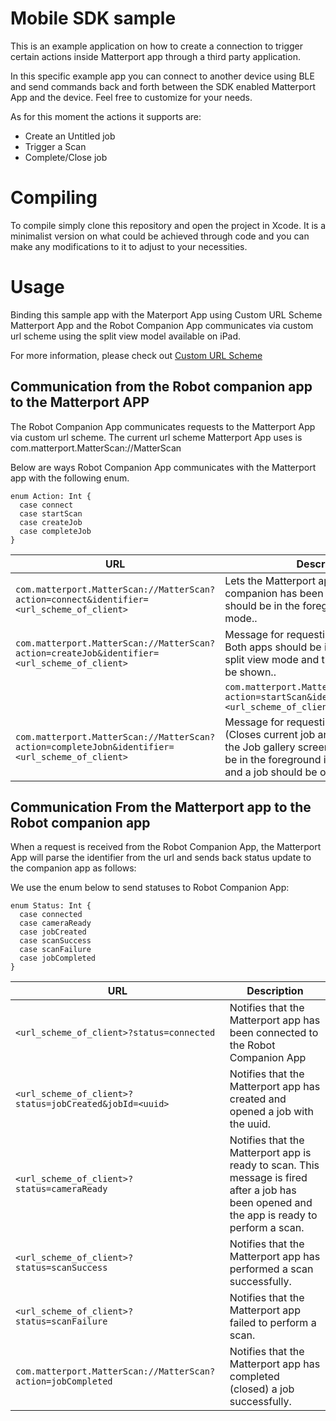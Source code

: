 # Mobile SDK sample

This is an example application on how to create a connection to trigger certain actions inside Matterport app through a third party application.

In this specific example app you can connect to another device using BLE and send commands back and forth between the SDK enabled Matterport App and the device. Feel free to customize for your needs.

As for this moment the actions it supports are:
 - Create an Untitled job
 - Trigger a Scan
 - Complete/Close job

# Compiling

To compile simply clone this repository and open the project in Xcode. It is a minimalist version on what could be achieved through code and you can make any modifications to it to adjust to your necessities.

# Usage

Binding this sample app with the Materport App using Custom URL Scheme
Matterport App and the Robot Companion App communicates via custom url scheme using the split view model available on iPad.

For more information, please check out [Custom URL Scheme](https://developer.apple.com/documentation/xcode/defining-a-custom-url-scheme-for-your-app)


## Communication from the Robot companion app to the Matterport APP

The Robot Companion App communicates requests to the Matterport App via custom url scheme. The current url scheme Matterport App uses is ​​com.matterport.MatterScan://MatterScan

Below are ways Robot Companion App communicates with the Matterport app with the following enum.

```
enum Action: Int {
  case connect
  case startScan
  case createJob
  case completeJob
}
```
|URL|Description|
|-|-|
|`​​com.matterport.MatterScan://MatterScan?action=connect&identifier=<url_scheme_of_client>`|Lets the Matterport app know that a new companion has been bound. Both apps should be in the foreground in split view mode..|
|`​​com.matterport.MatterScan://MatterScan?action=createJob&identifier=<url_scheme_of_client>`|Message for requesting a Job Creation. Both apps should be in the foreground in split view mode and the jobs view should be shown..|
​​|`com.matterport.MatterScan://MatterScan?action=startScan&identifier=<url_scheme_of_client>`|Message for requesting to start a Scan. Both apps should be in the foreground in split view mode and a job should be opened.|
|`​​com.matterport.MatterScan://MatterScan?action=completeJobn&identifier=<url_scheme_of_client>`|Message for requesting job completion. (Closes current job and navigates back to the Job gallery screen). Both apps should be in the foreground in split view mode and a job should be opened.|



## Communication From the Matterport app to the Robot companion app

When a request is received from the Robot Companion App, the Matterport App will parse the identifier from the url and sends back status update to the companion app as follows:

We use the enum below to send statuses to Robot Companion App:

```
enum Status: Int {
  case connected
  case cameraReady
  case jobCreated
  case scanSuccess
  case scanFailure
  case jobCompleted
}
```

|URL|Description|
|-|-|
|`<url_scheme_of_client>?status=connected`|Notifies that the Matterport app has been connected to the Robot Companion App|
|`<url_scheme_of_client>?status=jobCreated&jobId=<uuid>`|Notifies that the Matterport app has created and opened a job with the uuid.|
|`<url_scheme_of_client>?status=cameraReady`|Notifies that the Matterport app is ready to scan. This message is fired after a job has been opened and the app is ready to perform a scan.|
|`<url_scheme_of_client>?status=scanSuccess`|Notifies that the Matterport app has performed a scan successfully.|
|`<url_scheme_of_client>?status=scanFailure`|Notifies that the Matterport app failed to perform a scan.|
|`​​com.matterport.MatterScan://MatterScan?action=jobCompleted`|Notifies that the Matterport app has completed (closed) a job successfully.|




